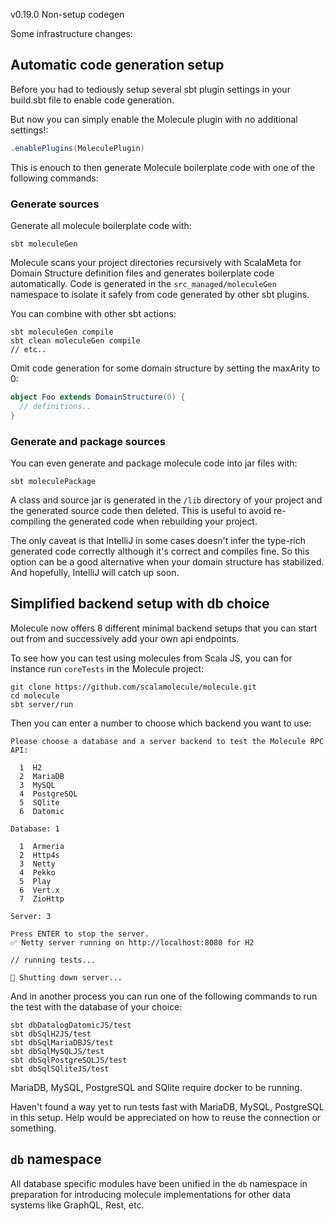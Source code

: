 v0.19.0 Non-setup codegen

Some infrastructure changes:
    
## Automatic code generation setup

Before you had to tediously setup several sbt plugin settings in your build.sbt file to enable code generation. 

But now you can simply enable the Molecule plugin with no additional settings!:

```scala
.enablePlugins(MoleculePlugin)
```
This is enouch to then generate Molecule boilerplate code with one of the following commands:

### Generate sources

Generate all molecule boilerplate code with:
```
sbt moleculeGen
```

Molecule scans your project directories recursively with ScalaMeta for Domain Structure definition files and generates boilerplate code automatically.
Code is generated in the `src_managed/moleculeGen` namespace to isolate it safely from code generated by other sbt plugins.

You can combine with other sbt actions:
```
sbt moleculeGen compile
sbt clean moleculeGen compile
// etc..
```

Omit code generation for some domain structure by setting the maxArity to 0:

```scala
object Foo extends DomainStructure(0) {
  // definitions..
}
```


### Generate and package sources

You can even generate and package molecule code into jar files with: 
```
sbt moleculePackage
```
A class and source jar is generated in the `/lib` directory of your project and the generated source code then deleted. 
This is useful to avoid re-compiling the generated code when rebuilding your project.

The only caveat is that IntelliJ in some cases doesn't infer the type-rich generated code correctly although it's correct and compiles fine. 
So this option can be a good alternative when your domain structure has stabilized. And hopefully, IntelliJ will catch up soon.


## Simplified backend setup with db choice

Molecule now offers 8 different minimal backend setups that you can start out from and successively add your own api endpoints.

To see how you can test using molecules from Scala JS, you can for instance run `coreTests` in the Molecule project:

```
git clone https://github.com/scalamolecule/molecule.git
cd molecule
sbt server/run
```
Then you can enter a number to choose which backend you want to use:
```
Please choose a database and a server backend to test the Molecule RPC API:

  1  H2
  2  MariaDB
  3  MySQL
  4  PostgreSQL
  5  SQlite
  6  Datomic

Database: 1

  1  Armeria
  2  Http4s
  3  Netty
  4  Pekko
  5  Play
  6  Vert.x
  7  ZioHttp

Server: 3

Press ENTER to stop the server.
✅ Netty server running on http://localhost:8080 for H2

// running tests...

🛑 Shutting down server...
```

And in another process you can run one of the following commands to run the test with the database of your choice:

```
sbt dbDatalogDatomicJS/test
sbt dbSqlH2JS/test
sbt dbSqlMariaDBJS/test
sbt dbSqlMySQLJS/test
sbt dbSqlPostgreSQLJS/test
sbt dbSqlSQliteJS/test
```
MariaDB, MySQL, PostgreSQL and SQlite require docker to be running. 


Haven't found a way yet to run tests fast with MariaDB, MySQL, PostgreSQL in this setup. 
Help would be appreciated on how to reuse the connection or something.

## `db` namespace

All database specific modules have been unified in the `db` namespace in preparation for introducing 
molecule implementations for other data systems like GraphQL, Rest, etc. 